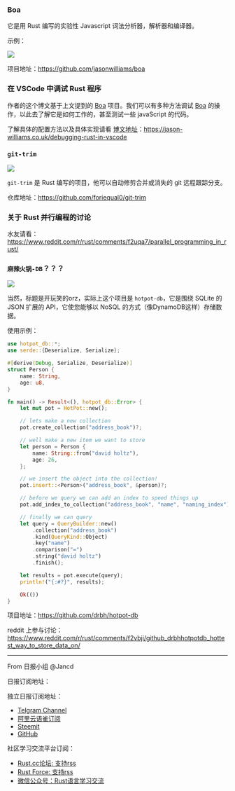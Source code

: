 ### Boa

它是用 Rust 编写的实验性 Javascript 词法分析器，解析器和编译器。 

示例：

![](https://github.com/jasonwilliams/boa/raw/master/docs/img/latestDemo.gif)

项目地址：https://github.com/jasonwilliams/boa

### 在 VSCode 中调试 Rust 程序

作者的这个博文基于上文提到的 [Boa](https://github.com/jasonwilliams/boa) 项目。我们可以有多种方法调试 [Boa](https://github.com/jasonwilliams/boa) 的操作，以此去了解它是如何工作的，甚至测试一些 javaScript 的代码。

了解具体的配置方法以及具体实现请看 [博文地址](https://jason-williams.co.uk/debugging-rust-in-vscode)：https://jason-williams.co.uk/debugging-rust-in-vscode

### `git-trim`

![](https://github.com/foriequal0/git-trim/raw/master/images/logo.png)

`git-trim` 是 Rust 编写的项目，他可以自动修剪合并或消失的 git 远程跟踪分支。

仓库地址：https://github.com/foriequal0/git-trim

### 关于 Rust 并行编程的讨论

水友请看：https://www.reddit.com/r/rust/comments/f2uqa7/parallel_programming_in_rust/

### `麻辣火锅-DB`？？？

![](https://cdn.nlark.com/yuque/0/2020/png/439468/1581608456941-96e3cfcf-7a1d-456a-a723-b3e101c75666.png)

当然，标题是开玩笑的orz，实际上这个项目是 `hotpot-db`，它是围绕 SQLite 的 JSON 扩展的 API，它使您能够以 NoSQL 的方式（像DynamoDB这样）存储数据。

使用示例：

```rust
use hotpot_db::*;
use serde::{Deserialize, Serialize};

#[derive(Debug, Serialize, Deserialize)]
struct Person {
    name: String,
    age: u8,
}

fn main() -> Result<(), hotpot_db::Error> {
    let mut pot = HotPot::new();

    // lets make a new collection
    pot.create_collection("address_book")?;

    // well make a new item we want to store
    let person = Person {
        name: String::from("david holtz"),
        age: 26,
    };

    // we insert the object into the collection!
    pot.insert::<Person>("address_book", &person)?;

    // before we query we can add an index to speed things up
    pot.add_index_to_collection("address_book", "name", "naming_index")?;

    // finally we can query
    let query = QueryBuilder::new()
        .collection("address_book")
        .kind(QueryKind::Object)
        .key("name")
        .comparison("=")
        .string("david holtz")
        .finish();

    let results = pot.execute(query);
    println!("{:#?}", results);

    Ok(())
}
```

项目地址：https://github.com/drbh/hotpot-db

reddit 上参与讨论：https://www.reddit.com/r/rust/comments/f2vbji/github_drbhhotpotdb_hottest_way_to_store_data_on/

---

From 日报小组 @Jancd

日报订阅地址：

独立日报订阅地址：
- [Telgram Channel](https://t.me/rust_daily_news )
- [阿里云语雀订阅](https://www.yuque.com/chaosbot/rustnews)
- [Steemit](https://steemit.com/@blackanger)
- [GitHub](https://github.com/RustStudy/rust_daily_news)

社区学习交流平台订阅：
- [Rust.cc论坛: 支持rss](https://rust.cc)
- [Rust Force: 支持rss](https://rustforce.net/)
- [微信公众号：Rust语言学习交流](https://rust.cc/article?id=ed7c9379-d681-47cb-9532-0db97d883f62)
